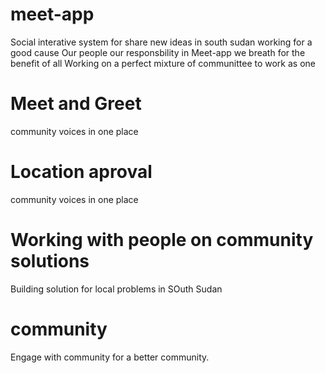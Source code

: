 # meet-app
Social interative system for share new ideas in south sudan 
working for a good cause
Our people our responsbility in Meet-app we breath for the benefit of all 
Working on a perfect mixture of communittee to work as one
# Meet and Greet 
community voices in one place
# Location aproval 
community voices in one place

# Working with people on community solutions
Building solution for local problems in SOuth Sudan
# community 
Engage with community for a better community.
